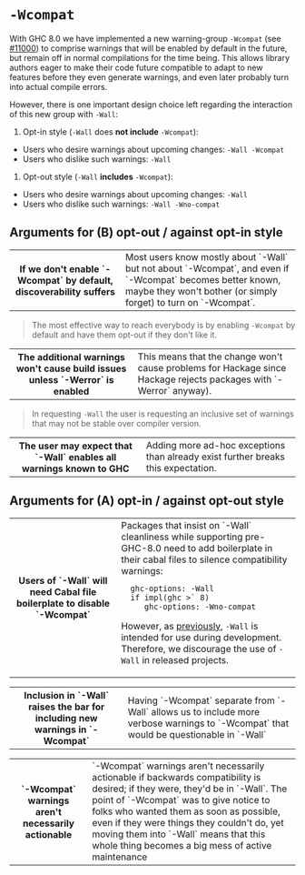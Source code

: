 # `-Wcompat`



With GHC 8.0 we have implemented a new warning-group `-Wcompat` (see
[\#11000](https://gitlab.staging.haskell.org/ghc/ghc/issues/11000)) to comprise warnings that will be enabled by default in the
future, but remain off in normal compilations for the time
being. This allows library authors eager to make their code future
compatible to adapt to new features before they even generate
warnings, and even later probably turn into actual compile errors.



However, there is one important design choice left regarding the interaction of this new group with `-Wall`:


1. Opt-in style  (`-Wall` does **not include** `-Wcompat`):

  - Users who desire warnings about upcoming changes: `-Wall -Wcompat`
  - Users who dislike such warnings: `-Wall`

1. Opt-out style (`-Wall` **includes** `-Wcompat`):

  - Users who desire warnings about upcoming changes: `-Wall`
  - Users who dislike such warnings: `-Wall -Wno-compat`

## Arguments **for (B) opt-out** / against opt-in style


<table><tr><th>If we don't enable `-Wcompat` by default, discoverability suffers</th>
<td>
Most users know mostly about `-Wall` but not about
`-Wcompat`, and even if `-Wcompat` becomes better known, maybe they
won't bother (or simply forget) to turn on `-Wcompat`.
</td></tr></table>


>
>
> The most effective way to reach everybody is by enabling `-Wcompat`
> by default and have them opt-out if they don't like it.
>
>

<table><tr><th>The additional warnings won't cause build issues unless `-Werror` is enabled</th>
<td>
This means that the change won't cause problems for Hackage since Hackage rejects packages with `-Werror` anyway).
</td></tr></table>


>
>
> In requesting `-Wall` the user is requesting an inclusive set of warnings that may not be stable over compiler version.
>
>

<table><tr><th>The user may expect that `-Wall` enables all warnings known to GHC</th>
<td>
Adding more ad-hoc exceptions than already exist further breaks this expectation.
</td></tr></table>


## Arguments **for (A) opt-in** / against opt-out style


<table><tr><th>Users of `-Wall` will need Cabal file boilerplate to disable `-Wcompat`</th>
<td>
Packages that insist on `-Wall` cleanliness while supporting pre-GHC-8.0 need to add boilerplate
in their cabal files to silence compatibility warnings:

```wiki
  ghc-options: -Wall
  if impl(ghc >` 8)
     ghc-options: -Wno-compat
```

However, as [
previously](https://mail.haskell.org/pipermail/ghc-devs/2016-January/010955.html|stated),
`-Wall` is intended for use during development. Therefore, we discourage the use of `-Wall`
in released projects.
</td></tr></table>


<table><tr><th>Inclusion in `-Wall` raises the bar for including new warnings in `-Wcompat`</th>
<td>
Having `-Wcompat` separate from `-Wall` allows us to include
more verbose warnings to `-Wcompat` that would be questionable in `-Wall`
</td></tr></table>


<table><tr><th>`-Wcompat` warnings aren't necessarily actionable</th>
<td>
`-Wcompat` warnings aren't necessarily actionable if backwards
compatibility is desired; if they were, they'd be in `-Wall`. The
point of `-Wcompat` was to give notice to folks who wanted them as soon
as possible, even if they were things they couldn't do, yet moving
them into `-Wall` means that this whole thing becomes a big mess of
active maintenance
</td></tr></table>


